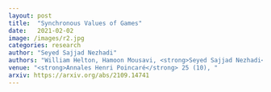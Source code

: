 ```yaml
---
layout: post
title:  "Synchronous Values of Games"
date:   2021-02-02
image: /images/r2.jpg
categories: research
author: "Seyed Sajjad Nezhadi"
authors: "William Helton, Hamoon Mousavi, <strong>Seyed Sajjad Nezhadi</strong>, Vern Paulsen, Travis Russel"
venue: "<strong>Annales Henri Poincaré</strong> 25 (10), "
arxiv: https://arxiv.org/abs/2109.14741
---
```

